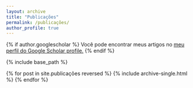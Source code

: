 ```yaml
---
layout: archive
title: "Publicações"
permalink: /publicações/
author_profile: true
---
```


{% if author.googlescholar %}
  Você pode encontrar meus artigos no <u><a href="{{author.googlescholar}}">meu perfil do Google Scholar profile</a>.</u>
{% endif %}

{% include base_path %}

{% for post in site.publicações reversed %}
  {% include archive-single.html %}
{% endfor %}
